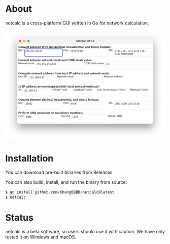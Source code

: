 # About

netcalc is a cross-platform GUI written in Go for network calculation.

![netcalc screenshot on macOS](https://github.com/KhangBBBB/netcalc/blob/main/images/netcalc-v0.1.0-mac.png)

# Installation

You can download pre-built binaries from Releases.

You can also build, install, and run the binary from source:

    $ go install github.com/KhangBBBB/netcalc@latest
    $ netcalc

# Status

netcalc is a beta software, so users should use it with caution.
We have only tested it on Windows and macOS.
